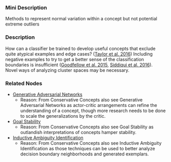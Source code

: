### Mini Description

Methods to represent normal variation within a concept but not potential extreme outliers

### Description

How can a classifier be trained to develop useful concepts that exclude quite atypical examples and edge cases? ([Taylor et al. 2016](https://intelligence.org/files/AlignmentMachineLearning.pdf)) Including negative examples to try to get a better sense of the classification boundaries is insufficient ([Goodfellow et al. 2015](https://pdfs.semanticscholar.org/bee0/44c8e8903fb67523c1f8c105ab4718600cdb.pdf), [Siddiqui et al. 2016](http://auai.org/uai2016/proceedings/papers/226.pdf)). Novel ways of analyzing cluster spaces may be necessary.

### Related Nodes

- [Generative Adversarial Networks](/Value_Alignment/Validation/Technical_Value_Alignment/Robust_Human_Imitation/Imitation_Statistical_Guarantees/Generative_Adversarial_Networks/Generative_Adversarial_Networks.md)
	- Reason: From Conservative Concepts also see Generative Adversarial Networks as actor-critic arrangements can refine the understanding of a concept, though more research needs to be done to scale the generalizations by the critic.
- [Goal Stability](/Value_Alignment/Foundations/Consistent_Decision_Making/Goal_Stability/Goal_Stability.md)
	- Reason: From Conservative Concepts also see Goal Stability as outlandish interpretations of concepts hamper stability.
- [Inductive Ambiguity Identification](/Value_Alignment/Validation/Increasing_Contextual_Awareness/Uncertainty_Identification_and_Management/Inductive_Ambiguity_Identification/Inductive_Ambiguity_Identification.md)
	- Reason: From Conservative Concepts also see Inductive Ambiguity Identification as those techniques can be used to better analyze decision boundary neighborhoods and generated exemplars.

